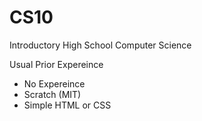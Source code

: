 # CS10
Introductory High School Computer Science

Usual Prior Expereince
- No Expereince
- Scratch (MIT)
- Simple HTML or CSS
